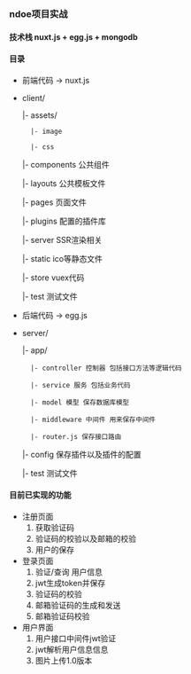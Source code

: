 ### ndoe项目实战

#### 技术栈 nuxt.js + egg.js + mongodb

#### 目录
- 前端代码 -> nuxt.js
- client/

    |- assets/
    
        |- image
        
        |- css
        
    |- components 公共组件
    
    |- layouts 公共模板文件
    
    |- pages 页面文件
    
    |- plugins 配置的插件库
    
    |- server SSR渲染相关
    
    |- static ico等静态文件
    
    |- store vuex代码
    
    |- test 测试文件


- 后端代码 -> egg.js
- server/

    |- app/
    
        |- controller 控制器 包括接口方法等逻辑代码

        |- service 服务 包括业务代码
        
        |- model 模型 保存数据库模型

        |- middleware 中间件 用来保存中间件
        
        |- router.js 保存接口路由
        
    |- config 保存插件以及插件的配置
    
    |- test 测试文件

#### 目前已实现的功能
- 注册页面
    1. 获取验证码
    2. 验证码的校验以及邮箱的校验
    3. 用户的保存
- 登录页面
    1. 验证/查询 用户信息
    2. jwt生成token并保存
    3. 验证码的校验
    4. 邮箱验证码的生成和发送
    5. 邮箱验证码校验
- 用户界面
    1. 用户接口中间件jwt验证
    2. jwt解析用户信息信息
    3. 图片上传1.0版本

